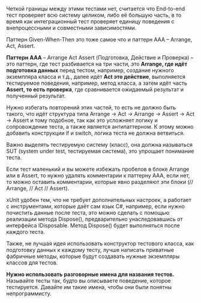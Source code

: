 Четкой границы между этими тестами нет, считается что End-to-end тест проверяет всю систему целиком, либо её большую часть, в то время как интеграционный тест проверяет единицу поведения с внепроцессными и совместными зависимостями.

Паттерн Given-When-Then это тоже самое что и паттерн AAA – Arrange, Act, Assert.

**Паттерн** **AAA** – Arrange Act Assert (Подготовка, Действие и Проверка) – это паттерн, где тест разбивается на три части, это **Arrange, где идёт подготовка данных** перед тестом, например, создание нужного экземпляра класса и т.д., далее идёт **Act это действие**, выполняется тестируемое поведения, например, метод класса, а затем идёт часть **Assert, то есть проверка**, где сравнивается ожидаемый результат и полученный результат.

Нужно избегать повторений этих частей, то есть не должно быть такого, что идёт структура типа Arrange -> Act -> Arrange -> Assert -> Act -> Assert и тому подобное, так как это усложняет логику и сопровождение теста, а также является антипаттерном. К этому можно добавить конструкции if и switch, логика теста не должна ветвиться.

Важно выделять тестируемую систему (класс), она должна называться SUT (system under test, тестируемая система), это упрощает понимание теста.

Если тест маленький и вы можете избежать пробелов в блоке Arrange или в Assert, то нужно удалять комментарии к паттерну AAA, если нет, то можно оставить комментарии, которые явно разделяют эти блоки (// Arrange, // Act // Assert).

xUnit удобен тем, что не требует дополнительных настроек, а работает с инструментами, которые даёт сам язык C#, например, если нужно почистить данные после теста, это можно сделать с помощью реализации метода Dispose(), предварительно унаследовавшись от интерфейса IDisposable. Метод Dispose() будет выполняться после каждого теста.

Также, не лучшая идея использовать конструктор тестового класса, как подготовку данных к каждому тесту, лучше написать приватные фабричные методы, которые будут создавать нужные экземпляры классов для тестов.

**Нужно использовать разговорные имена для названия тестов.** Называйте тесты так, будто вы описываете поведение, которое тестируется. Давайте им такие имена, чтобы они были понятны непрограммисту.